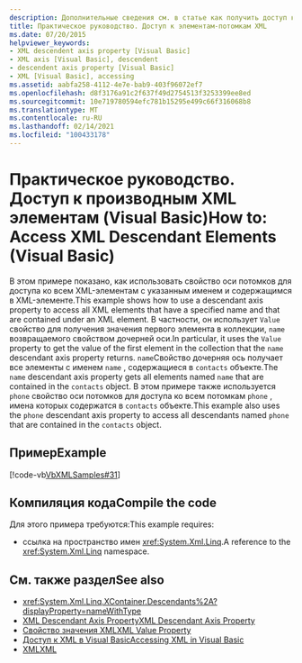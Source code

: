 ```yaml
---
description: Дополнительные сведения см. в статье как получить доступ к элементам-потомкам XML (Visual Basic)
title: Практическое руководство. Доступ к элементам-потомкам XML
ms.date: 07/20/2015
helpviewer_keywords:
- XML descendent axis property [Visual Basic]
- XML axis [Visual Basic], descendent
- descendent axis property [Visual Basic]
- XML [Visual Basic], accessing
ms.assetid: aabfa258-4112-4e7e-bab9-403f96072ef7
ms.openlocfilehash: d8f3176a91c2f637f49d2754513f3253399ee8ed
ms.sourcegitcommit: 10e719780594efc781b15295e499c66f316068b8
ms.translationtype: MT
ms.contentlocale: ru-RU
ms.lasthandoff: 02/14/2021
ms.locfileid: "100433178"
---
```

# <a name="how-to-access-xml-descendant-elements-visual-basic"></a><span data-ttu-id="aeaf7-103">Практическое руководство. Доступ к производным XML элементам (Visual Basic)</span><span class="sxs-lookup"><span data-stu-id="aeaf7-103">How to: Access XML Descendant Elements (Visual Basic)</span></span>

<span data-ttu-id="aeaf7-104">В этом примере показано, как использовать свойство оси потомков для доступа ко всем XML-элементам с указанным именем и содержащимся в XML-элементе.</span><span class="sxs-lookup"><span data-stu-id="aeaf7-104">This example shows how to use a descendant axis property to access all XML elements that have a specified name and that are contained under an XML element.</span></span> <span data-ttu-id="aeaf7-105">В частности, он использует `Value` свойство для получения значения первого элемента в коллекции, `name` возвращаемого свойством дочерней оси.</span><span class="sxs-lookup"><span data-stu-id="aeaf7-105">In particular, it uses the `Value` property to get the value of the first element in the collection that the `name` descendant axis property returns.</span></span> <span data-ttu-id="aeaf7-106">`name`Свойство дочерняя ось получает все элементы с именем `name` , содержащиеся в `contacts` объекте.</span><span class="sxs-lookup"><span data-stu-id="aeaf7-106">The `name` descendant axis property gets all elements named `name` that are contained in the `contacts` object.</span></span> <span data-ttu-id="aeaf7-107">В этом примере также используется `phone` свойство оси потомков для доступа ко всем потомкам `phone` , имена которых содержатся в `contacts` объекте.</span><span class="sxs-lookup"><span data-stu-id="aeaf7-107">This example also uses the `phone` descendant axis property to access all descendants named `phone` that are contained in the `contacts` object.</span></span>  
  
## <a name="example"></a><span data-ttu-id="aeaf7-108">Пример</span><span class="sxs-lookup"><span data-stu-id="aeaf7-108">Example</span></span>  

 [!code-vb[VbXMLSamples#31](~/samples/snippets/visualbasic/VS_Snippets_VBCSharp/VbXMLSamples/VB/XMLSamples13.vb#31)]  
  
## <a name="compile-the-code"></a><span data-ttu-id="aeaf7-109">Компиляция кода</span><span class="sxs-lookup"><span data-stu-id="aeaf7-109">Compile the code</span></span>  

 <span data-ttu-id="aeaf7-110">Для этого примера требуются:</span><span class="sxs-lookup"><span data-stu-id="aeaf7-110">This example requires:</span></span>  
  
- <span data-ttu-id="aeaf7-111">ссылка на пространство имен <xref:System.Xml.Linq>.</span><span class="sxs-lookup"><span data-stu-id="aeaf7-111">A reference to the <xref:System.Xml.Linq> namespace.</span></span>  
  
## <a name="see-also"></a><span data-ttu-id="aeaf7-112">См. также раздел</span><span class="sxs-lookup"><span data-stu-id="aeaf7-112">See also</span></span>

- <xref:System.Xml.Linq.XContainer.Descendants%2A?displayProperty=nameWithType>
- [<span data-ttu-id="aeaf7-113">XML Descendant Axis Property</span><span class="sxs-lookup"><span data-stu-id="aeaf7-113">XML Descendant Axis Property</span></span>](../../../language-reference/xml-axis/xml-descendant-axis-property.md)
- [<span data-ttu-id="aeaf7-114">Свойство значения XML</span><span class="sxs-lookup"><span data-stu-id="aeaf7-114">XML Value Property</span></span>](../../../language-reference/xml-axis/xml-value-property.md)
- [<span data-ttu-id="aeaf7-115">Доступ к XML в Visual Basic</span><span class="sxs-lookup"><span data-stu-id="aeaf7-115">Accessing XML in Visual Basic</span></span>](accessing-xml.md)
- [<span data-ttu-id="aeaf7-116">XML</span><span class="sxs-lookup"><span data-stu-id="aeaf7-116">XML</span></span>](index.md)
